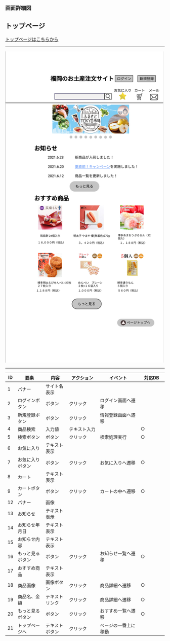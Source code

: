 ### 画面詳細図
## トップページ
[トップページはこちらから](https://www.figma.com/file/rTK3PbTy0p6beZi5GciOc1/トップページ?node-id=0%3A1)
****
<img src="../img/トップページ.png" width="500">

****
| ID | 要素 | 内容 | アクション | イベント | 対応DB |
|----|------|------|------------|----------|--------|
|1   |バナー|サイト名表示|      |          |        |
|2   |ログインボタン|ボタン|クリック|ログイン画面へ遷移||
|3   |新規登録ボタン|ボタン|クリック|情報登録画面へ遷移||
|4   |商品検索|入力値|テキスト入力|　　　　|○　　　　|
|5   |検索ボタン|ボタン|クリック|検索処理実行|○　　　|
|6   |お気に入り|テキスト表示|　　|　　　　|　　　　|
|7   |お気に入りボタン|ボタン|クリック|お気に入りへ遷移|○|
|8   |カート|テキスト表示|      |          |        |
|9   |カートボタン|ボタン|クリック|カートの中へ遷移|○|
|12  |バナー|画像|　　　　　　|　　　　　　|　　　　|
|13  |お知らせ|テキスト表示|　　　|　　　　|　　　　|
|14  |お知らせ年月日|テキスト表示|　|　　　　|　　　　|
|15  |お知らせ内容|テキスト表示|　　|　　　　|　　　　|
|16  |もっと見るボタン|ボタン|クリック|お知らせ一覧へ遷移|○|
|17  |おすすめ商品|テキスト表示|      |          |        |
|18  |商品画像|画像ボタン|クリック|商品詳細へ遷移|○|
|19  |商品名、金額|テキストリンク|クリック|商品詳細へ遷移|○|
|20  |もっと見るボタン|ボタン|クリック|おすすめ一覧へ遷移|○|
|21  |トップページへ|テキストボタン|クリック|ページの一番上に移動||



